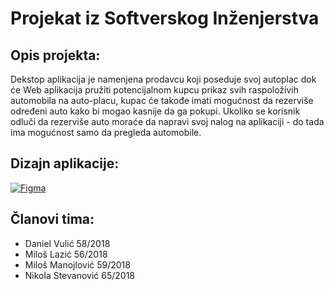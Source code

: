 
# Projekat iz Softverskog Inženjerstva

## Opis projekta:
Dekstop aplikacija je namenjena prodavcu koji poseduje svoj autoplac dok će Web aplikacija pružiti potencijalnom kupcu prikaz svih raspoloživih automobila na auto-placu, kupac će takođe imati mogućnost da rezerviše određeni auto kako bi mogao kasnije da ga pokupi. Ukoliko se korisnik odluči da rezerviše auto moraće da napravi svoj nalog na aplikaciji - do tada ima mogućnost samo da pregleda automobile.

## Dizajn aplikacije:
[
![Figma](https://i.imgur.com/Fo4PZMV.png)](https://www.figma.com/file/Wk69LuVKQwgN8KbLIJwsx1/Softversko-inzenjerstvo-projekat?node-id=0%3A1)

## Članovi tima:
* Daniel Vulić 58/2018
* Miloš Lazić 56/2018
* Miloš Manojlović 59/2018
* Nikola Stevanović 65/2018

